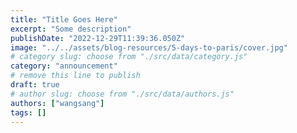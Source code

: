 ```yaml
---
title: "Title Goes Here"
excerpt: "Some description"
publishDate: "2022-12-29T11:39:36.050Z"
image: "../../assets/blog-resources/5-days-to-paris/cover.jpg"
# category slug: choose from "./src/data/category.js"
category: "announcement"
# remove this line to publish
draft: true
# author slug: choose from "./src/data/authors.js"
authors: ["wangsang"]
tags: []
---
```

